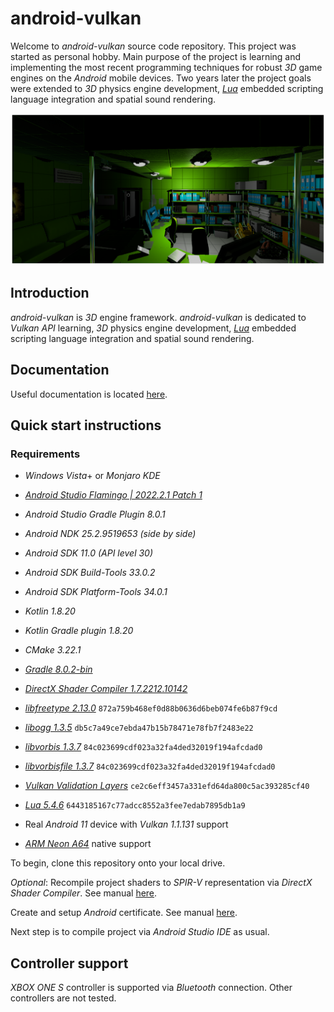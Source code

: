 # android-vulkan

Welcome to _android-vulkan_ source code repository. This project was started as personal hobby. Main purpose of the project is learning and implementing the most recent programming techniques for robust _3D_ game engines on the _Android_ mobile devices. Two years later the project goals were extended to _3D_ physics engine development, [_Lua_](https://en.wikipedia.org/wiki/Lua_(programming_language)) embedded scripting language integration and spatial sound rendering.

<img src="./docs/images/preview.png"/>

## Introduction

_android-vulkan_ is _3D_ engine framework. _android-vulkan_ is dedicated to _Vulkan API_ learning, _3D_ physics engine development, [_Lua_](https://en.wikipedia.org/wiki/Lua_(programming_language)) embedded scripting language integration and spatial sound rendering.

## Documentation

Useful documentation is located [here](docs/documentation.md).

## Quick start instructions

### Requirements

* _Windows Vista_+ or _Monjaro KDE_

* [_Android Studio Flamingo | 2022.2.1 Patch 1_](https://developer.android.com/studio)
* _Android Studio Gradle Plugin 8.0.1_
* _Android NDK 25.2.9519653 (side by side)_
* _Android SDK 11.0 (API level 30)_
* _Android SDK Build-Tools 33.0.2_
* _Android SDK Platform-Tools 34.0.1_
* _Kotlin 1.8.20_
* _Kotlin Gradle plugin 1.8.20_
* _CMake 3.22.1_
* [_Gradle 8.0.2-bin_](https://services.gradle.org/distributions/)
* [_DirectX Shader Compiler 1.7.2212.10142_](https://github.com/microsoft/DirectXShaderCompiler)
* [_libfreetype 2.13.0_](https://gitlab.freedesktop.org/freetype/freetype) `872a759b468ef0d88b0636d6beb074fe6b87f9cd`
* [_libogg 1.3.5_](https://gitlab.xiph.org/xiph/ogg) `db5c7a49ce7ebda47b15b78471e78fb7f2483e22`
* [_libvorbis 1.3.7_](https://gitlab.xiph.org/xiph/vorbis) `84c023699cdf023a32fa4ded32019f194afcdad0`
* [_libvorbisfile 1.3.7_](https://gitlab.xiph.org/xiph/vorbis) `84c023699cdf023a32fa4ded32019f194afcdad0`
* [_Vulkan Validation Layers_](https://github.com/KhronosGroup/Vulkan-ValidationLayers) `ce2c6eff3457a331efd64da800c5ac393285cf40`
* [_Lua 5.4.6_](https://github.com/lua/lua) `6443185167c77adcc8552a3fee7edab7895db1a9`
* Real _Android 11_ device with _Vulkan 1.1.131_ support
* [_ARM Neon A64_](https://developer.arm.com/architectures/instruction-sets/simd-isas/neon/neon-programmers-guide-for-armv8-a/introducing-neon-for-armv8-a) native support

To begin, clone this repository onto your local drive.

_Optional_: Recompile project shaders to _SPIR-V_ representation via _DirectX Shader Compiler_. See manual [here](docs/shader-compilation.md).

Create and setup _Android_ certificate. See manual [here](docs/release-build.md).

Next step is to compile project via _Android Studio IDE_ as usual.

## Controller support

_XBOX ONE S_ controller is supported via _Bluetooth_ connection. Other controllers are not tested.

